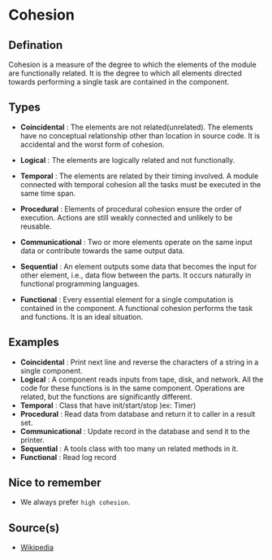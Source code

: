# Cohesion
## Defination
Cohesion is a measure of the degree to which the elements of the module are functionally related. It is the degree to which all elements directed towards performing a single task are contained in the component. 

## Types
- **Coincidental** : The elements are not related(unrelated). The elements have no conceptual relationship other than location in source code. It is accidental and the worst form of cohesion. 

- **Logical** : The elements are logically related and not functionally. 
- **Temporal** : The elements are related by their timing involved. A module connected with temporal cohesion all the tasks must be executed in the same time span.
- **Procedural** : Elements of procedural cohesion ensure the order of execution. Actions are still weakly connected and unlikely to be reusable.
- **Communicational** : Two or more elements operate on the same input data or contribute towards the same output data. 
- **Sequential** : An element outputs some data that becomes the input for other element, i.e., data flow between the parts. It occurs naturally in functional programming languages.
- **Functional** : Every essential element for a single computation is contained in the component. A functional cohesion performs the task and functions. It is an ideal situation.

## Examples
- **Coincidental** : Print next line and reverse the characters of a string in a single component.
- **Logical** : A component reads inputs from tape, disk, and network. All the code for these functions is in the same component. Operations are related, but the functions are significantly different.
- **Temporal** : Class that have init/start/stop )ex: Timer)
- **Procedural** : Read data from database and return it to caller in a result set.
- **Communicational** : Update record in the database and send it to the printer. 
- **Sequential** : A tools class with too many un related methods in it.
- **Functional** : Read log record

## Nice to remember
- We always prefer `high cohesion`.

## Source(s)
- [Wikipedia](https://en.wikipedia.org/wiki/Cohesion_(computer_science))